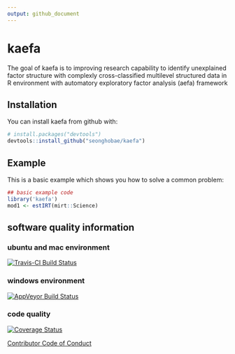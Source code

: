 ```yaml
---
output: github_document
---
```


<!-- README.md is generated from README.Rmd. Please edit that file -->



# kaefa

The goal of kaefa is to improving research capability to identify unexplained factor structure with complexly cross-classified multilevel structured data in R environment with automatory exploratory factor analysis (aefa) framework

## Installation

You can install kaefa from github with:


```r
# install.packages("devtools")
devtools::install_github("seonghobae/kaefa")
```

## Example

This is a basic example which shows you how to solve a common problem:


```r
## basic example code
library('kaefa')
mod1 <- estIRT(mirt::Science)
```

## software quality information
### ubuntu and mac environment
[![Travis-CI Build Status](https://travis-ci.org/seonghobae/kaefa.svg?branch=master)](https://travis-ci.org/seonghobae/kaefa)
### windows environment
[![AppVeyor Build Status](https://ci.appveyor.com/api/projects/status/github/seonghobae/kaefa?branch=master&svg=true)](https://ci.appveyor.com/project/seonghobae/kaefa)
### code quality
[![Coverage Status](https://img.shields.io/codecov/c/github/seonghobae/kaefa/master.svg)](https://codecov.io/github/seonghobae/kaefa?branch=master)

[Contributor Code of Conduct](CONDUCT.md)
